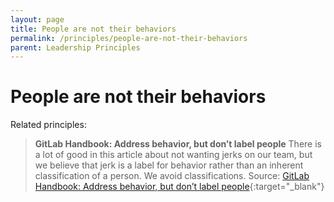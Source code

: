 ```yaml
---
layout: page
title: People are not their behaviors
permalink: /principles/people-are-not-their-behaviors
parent: Leadership Principles
---
```


# People are not their behaviors

Related principles:

> **GitLab Handbook: Address behavior, but don’t label people**
> There is a lot of good in this article about not wanting jerks on our team, but we believe that jerk is a label for behavior rather than an inherent classification of a person. We avoid classifications.
> Source: [GitLab Handbook: Address behavior, but don’t label people](https://handbook.gitlab.com/handbook/values/#address-behavior-but-dont-label-people){:target="\_blank"}
